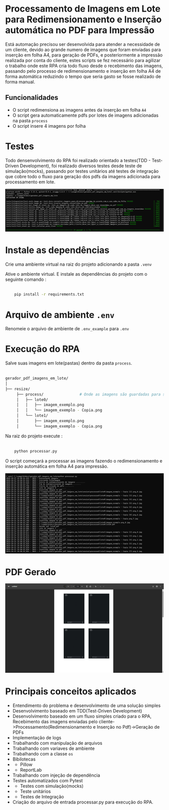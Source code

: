 # Processamento de Imagens em Lote para Redimensionamento e Inserção automática no PDF para Impressão
Está automação precisou ser desenvolvida para atender a necessidade de um cliente, devido ao grande numero de imagens que foram enviadas para inserção em folha A4, para geração de PDFs, e posteriormente a impressão realizada por conta do cliente, estes scripts se fez necessário para agilizar o trabalho onde este RPA cria todo fluxo desde o recebimento das imagens, passando pelo processo de redimensionamento e inserção em folha A4 de forma automática reduzindo o tempo que seria gasto se fosse realizado de forma manual.

## Funcionalidades
- O script redimensiona as imagens antes da inserção em folha `A4`
- O script gera automaticamente pdfs por lotes de imagens adicionadas na pasta `process`
- O script insere 4 imagens por folha

# Testes

Todo densenvolvimento do RPA foi realizado orientado a testes(TDD - Test-Driven Development), foi realizado diversos testes desde teste de simulação(mocks), passando por testes unitários até testes de integração que cobre todo o fluxo para geração dos pdfs da imagens adicionada para processamento em lote.

[![Testes](assets/testes.png "Testes")](assets/testes.png)

# Instale as dependências

Crie uma ambiente virtual na raiz do projeto adicionando a pasta `.venv`

Ative o ambiente virtual. E instale as dependências do projeto com o seguinte comando :

```sh

    pip install -r requirements.txt

```

# Arquivo de ambiente `.env`

Renomeie o arquivo de ambiente de `.env_example` para `.env`

# Execução do RPA

Salve suas imagens em lote(pastas) dentro da pasta `process`.

```sh

gerador_pdf_imagens_em_lote/
│
├── resize/ 
     ├── process/                # Onde as imagens são guardadas para serem processadas(redimensionamento e inserção no pdf)
     │   ├── lote0/
     │   │   ├── imagem_exemplo.png
     │   │   └── imagem_exemplo - Copia.png
     │   └── lote1/
     │       ├── imagem_exemplo.png
     │       └── imagem_exemplo - Copia.png

```

Na raiz do projeto execute :

```sh

    python processar.py

```

O script começará a processar as imagens fazendo o redimensionamento e inserção automática em folha A4 para impressão.

[![Processamento RPA](assets/processamento_imagens_pdf.png "Processamento RPA")](assets/processamento_imagens_pdf.png)

# PDF Gerado
[![PDF Gerado](assets/folha_a4_com_imagens.png "PDF Gerado")](assets/folha_a4_com_imagens.png)

# Principais conceitos aplicados

- Entendimento do problema e desenvolvimento de uma solução simples
- Desenvolvimento baseado em TDD(Test-Driven Development)
- Desenvolvimento baseado em um fluxo simples criado para o RPA, Recebimento das imagens enviadas pelo cliente->Processamento(Redimensionamento e Inserção no Pdf)->Geração de PDFs
- Implementação de logs
- Trabalhando com manipulação de arquivos
- Trabalhando com variaves de ambiente
- Trabalhando com a classe `os`
- Bibilotecas
- - Pillow
- - ReportLab
- Trabalhando com injeção de dependência
- Testes automatizados com Pytest
- - Testes com simulação(mocks)
- - Teste unitários
- - Testes de Integração
- Criação do arquivo de entrada processar.py para execução do RPA.



